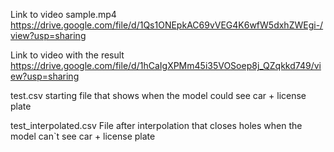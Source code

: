 
Link to video sample.mp4 https://drive.google.com/file/d/1Qs1ONEpkAC69vVEG4K6wfW5dxhZWEgi-/view?usp=sharing

Link to video with the result https://drive.google.com/file/d/1hCaIgXPMm45i35VOSoep8j_QZqkkd749/view?usp=sharing

test.csv starting file that shows when the model could see car + license plate

test_interpolated.csv File after interpolation that closes holes when the model can`t see car + license plate
